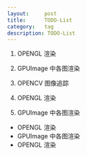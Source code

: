 ```yaml
---
layout:     post
title:      TODO-List
category:   tag
description: TODO-List
---
```

1. OPENGL 渲染


2. GPUImage 中各图渲染


3. OPENCV 图像追踪  


1. OPENGL 渲染
2. GPUImage 中各图渲染 


* OPENGL 渲染
* GPUImage 中各图渲染
* OPENGL 渲染 
